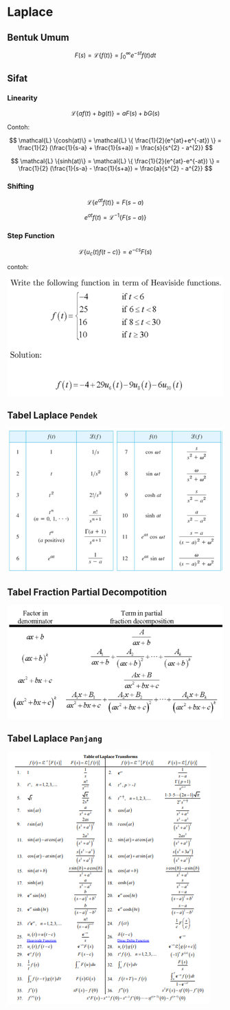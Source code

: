 # Laplace

## Bentuk Umum

$$
F(s) = \mathcal{L} \{f(t)\} = \int_{0}^{\infty}e^{-st}f(t)dt
$$

## Sifat

### Linearity

$$
\mathcal{L} \{af(t)+bg(t)\} = aF(s) + bG(s)
$$

Contoh:

$$
\mathcal{L} \{cosh(at)\} = 
\mathcal{L} \{ \frac{1}{2}(e^{at}+e^{-at}) \} =
\frac{1}{2} (\frac{1}{s-a} + \frac{1}{s+a}) =
\frac{s}{s^{2} - a^{2}}
$$

$$
\mathcal{L} \{sinh(at)\} = 
\mathcal{L} \{ \frac{1}{2}(e^{at}-e^{-at}) \} =
\frac{1}{2} (\frac{1}{s-a} - \frac{1}{s+a}) =
\frac{a}{s^{2} - a^{2}}
$$

### Shifting

$$
\mathcal{L} \{e^{at}f(t)\} = F(s-a)
$$

$$
e^{at}f(t) = \mathcal{L}^{-1} \{ F(s-a) \}
$$

### Step Function

$$
\mathcal{L} \{u_{c}(t)f(t-c)\} = e^{-cs} F(s)
$$

contoh:

![](img/ContohStepFunction.png)

## Tabel Laplace `Pendek`

![](img/TabelLaplacePendek.png)


## Tabel Fraction Partial Decompotition

![](img/TabelFractionPartial.png)

## Tabel Laplace `Panjang`

![](img/TabelLaplacePanjang.png)